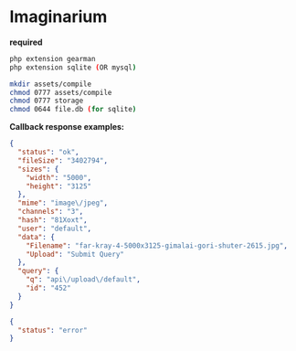 # Imaginarium

**required**
```bash
php extension gearman
php extension sqlite (OR mysql)
```

```bash
mkdir assets/compile
chmod 0777 assets/compile
chmod 0777 storage
chmod 0644 file.db (for sqlite)
```

**Callback response examples:**
```json
{
  "status": "ok",
  "fileSize": "3402794",
  "sizes": {
    "width": "5000",
    "height": "3125"
  },
  "mime": "image\/jpeg",
  "channels": "3",
  "hash": "81Xoxt",
  "user": "default",
  "data": {
    "Filename": "far-kray-4-5000x3125-gimalai-gori-shuter-2615.jpg",
    "Upload": "Submit Query"
  },
  "query": {
    "q": "api\/upload\/default",
    "id": "452"
  }
}
```

```json
{
  "status": "error"
}
```
